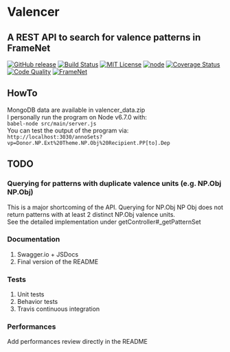 # Valencer
## A REST API to search for valence patterns in FrameNet
[![GitHub release](https://img.shields.io/github/release/akb89/valencer.svg?style=flat-square)]()
[![Build Status](https://img.shields.io/travis/akb89/valencer.svg?style=flat-square)](https://travis-ci.org/akb89/valencer)
[![MIT License](http://img.shields.io/badge/license-MIT-000000.svg?style=flat-square)](LICENSE.txt)
[![node](https://img.shields.io/node/v/gh-badges.svg?style=flat-square)](https://nodejs.org/en/download/current/)
[![Coverage Status](https://img.shields.io/coveralls/akb89/valencer/dev.svg?style=flat-square)](https://coveralls.io/r/akb89/valencer?branch=master)
[![Code Quality](https://img.shields.io/codeclimate/github/akb89/valencer.svg?style=flat-square)](https://codeclimate.com/github/akb89/valencer)
[![FrameNet](https://img.shields.io/badge/framenet-1.6-blue.svg?style=flat-square)](https://framenet.icsi.berkeley.edu/fndrupal/)

## HowTo
MongoDB data are available in valencer_data.zip  
I personally run the program on Node v6.7.0 with:  
`babel-node src/main/server.js`  
You can test the output of the program via:  
`http://localhost:3030/annoSets?vp=Donor.NP.Ext%20Theme.NP.Obj%20Recipient.PP[to].Dep`

## TODO
### Querying for patterns with duplicate valence units (e.g. NP.Obj NP.Obj) 
This is a major shortcoming of the API. Querying for NP.Obj NP Obj does not return patterns with at least 2 distinct NP.Obj valence units.   
See the detailed implementation under getController#_getPatternSet

### Documentation
1. Swagger.io + JSDocs  
2. Final version of the README  

### Tests
1. Unit tests
2. Behavior tests
3. Travis continuous integration 

### Performances
Add performances review directly in the README
